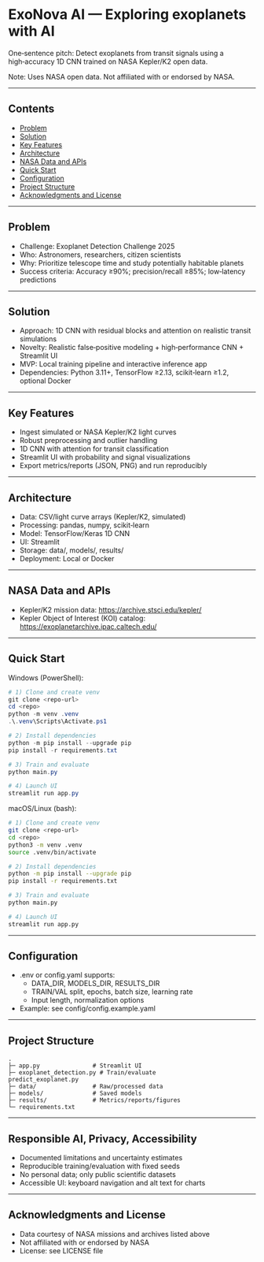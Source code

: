 # ExoNova AI — Exploring exoplanets with AI

One‑sentence pitch: Detect exoplanets from transit signals using a high‑accuracy 1D CNN trained on NASA Kepler/K2 open data.

Note: Uses NASA open data. Not affiliated with or endorsed by NASA.

---

## Contents
- [Problem](#problem)
- [Solution](#solution)
- [Key Features](#key-features)
- [Architecture](#architecture)
- [NASA Data and APIs](#nasa-data-and-apis)
- [Quick Start](#quick-start)
- [Configuration](#configuration)
- [Project Structure](#project-structure)
- [Acknowledgments and License](#acknowledgments-and-license)

---

## Problem
- Challenge: Exoplanet Detection Challenge 2025
- Who: Astronomers, researchers, citizen scientists
- Why: Prioritize telescope time and study potentially habitable planets
- Success criteria: Accuracy ≥90%; precision/recall ≥85%; low‑latency predictions

---

## Solution
- Approach: 1D CNN with residual blocks and attention on realistic transit simulations
- Novelty: Realistic false‑positive modeling + high‑performance CNN + Streamlit UI
- MVP: Local training pipeline and interactive inference app
- Dependencies: Python 3.11+, TensorFlow ≥2.13, scikit‑learn ≥1.2, optional Docker

---

## Key Features
- Ingest simulated or NASA Kepler/K2 light curves
- Robust preprocessing and outlier handling
- 1D CNN with attention for transit classification
- Streamlit UI with probability and signal visualizations
- Export metrics/reports (JSON, PNG) and run reproducibly

---

## Architecture
- Data: CSV/light curve arrays (Kepler/K2, simulated)
- Processing: pandas, numpy, scikit‑learn
- Model: TensorFlow/Keras 1D CNN
- UI: Streamlit
- Storage: data/, models/, results/
- Deployment: Local or Docker

---

## NASA Data and APIs
- Kepler/K2 mission data: https://archive.stsci.edu/kepler/
- Kepler Object of Interest (KOI) catalog: https://exoplanetarchive.ipac.caltech.edu/

---

## Quick Start

Windows (PowerShell):
```powershell
# 1) Clone and create venv
git clone <repo-url>
cd <repo>
python -m venv .venv
.\.venv\Scripts\Activate.ps1

# 2) Install dependencies
python -m pip install --upgrade pip
pip install -r requirements.txt

# 3) Train and evaluate
python main.py

# 4) Launch UI
streamlit run app.py
```

macOS/Linux (bash):
```bash
# 1) Clone and create venv
git clone <repo-url>
cd <repo>
python3 -m venv .venv
source .venv/bin/activate

# 2) Install dependencies
python -m pip install --upgrade pip
pip install -r requirements.txt

# 3) Train and evaluate
python main.py

# 4) Launch UI
streamlit run app.py
```

---

## Configuration
- .env or config.yaml supports:
    - DATA_DIR, MODELS_DIR, RESULTS_DIR
    - TRAIN/VAL split, epochs, batch size, learning rate
    - Input length, normalization options
- Example: see config/config.example.yaml

---


## Project Structure
```
.
├─ app.py               # Streamlit UI
├─ exoplanet_detection.py # Train/evaluate 
predict_exoplanet.py
├─ data/                # Raw/processed data
├─ models/              # Saved models
├─ results/             # Metrics/reports/figures
└─ requirements.txt
```

---

## Responsible AI, Privacy, Accessibility
- Documented limitations and uncertainty estimates
- Reproducible training/evaluation with fixed seeds
- No personal data; only public scientific datasets
- Accessible UI: keyboard navigation and alt text for charts

---

## Acknowledgments and License
- Data courtesy of NASA missions and archives listed above
- Not affiliated with or endorsed by NASA
- License: see LICENSE file
